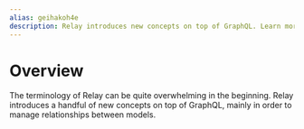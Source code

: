 ```yaml
---
alias: geihakoh4e
description: Relay introduces new concepts on top of GraphQL. Learn more about terms like connections, edges and nodes in Relay and see a pagination example.
---
```


# Overview

The terminology of Relay can be quite overwhelming in the beginning. Relay introduces a handful of new concepts on top of GraphQL, mainly in order to manage relationships between models.





